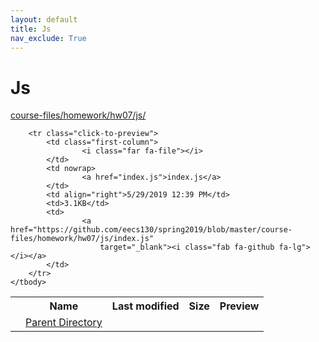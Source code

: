 ```yaml
---
layout: default
title: Js
nav_exclude: True
---
```


# Js

[course-files/homework/hw07/js/](.)

<table class="tbl-files">
    <tbody>
        <tr>
            <th valign="top"></th>
            <th>Name</th>
            <th>Last modified</th>
            <th>Size</th>
            <th>Preview</th>
        </tr>
        <tr>
            <td valign="top">
                <i class="fa fa-folder-open"></i>
            </td>
            <td><a href="../">Parent Directory</a></td>
            <td>&nbsp;</td>
            <td>&nbsp;</td>
            <td>&nbsp;</td>
        </tr>

        <tr class="click-to-preview">
            <td class="first-column">
                    <i class="far fa-file"></i>
            </td>
            <td nowrap>
                    <a href="index.js">index.js</a>
            </td>
            <td align="right">5/29/2019 12:39 PM</td>
            <td>3.1KB</td>
            <td>
                    <a href="https://github.com/eecs130/spring2019/blob/master/course-files/homework/hw07/js/index.js"
                        target="_blank"><i class="fab fa-github fa-lg"></i></a>
            </td>
        </tr>
    </tbody>
</table>

